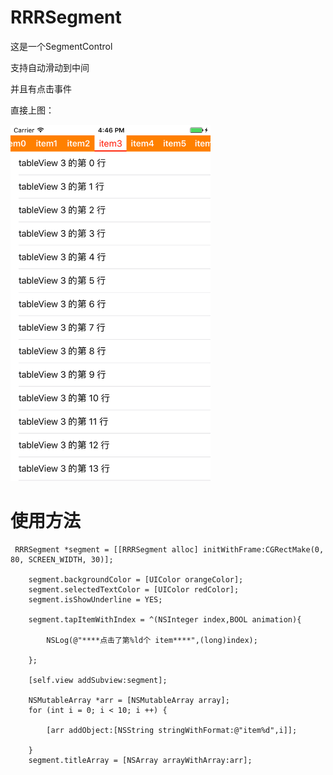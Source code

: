 # RRRSegment
这是一个SegmentControl 

支持自动滑动到中间 

并且有点击事件 

直接上图：

<img src="https://github.com/ZhangRuixiang/RRRSegment/raw/master/shot1.png" width="320">

# 使用方法
```
 RRRSegment *segment = [[RRRSegment alloc] initWithFrame:CGRectMake(0, 80, SCREEN_WIDTH, 30)];
    
    segment.backgroundColor = [UIColor orangeColor];
    segment.selectedTextColor = [UIColor redColor];
    segment.isShowUnderline = YES;
    
    segment.tapItemWithIndex = ^(NSInteger index,BOOL animation){
        
        NSLog(@"****点击了第%ld个 item****",(long)index);

    };
    
    [self.view addSubview:segment];
    
    NSMutableArray *arr = [NSMutableArray array];
    for (int i = 0; i < 10; i ++) {
        
        [arr addObject:[NSString stringWithFormat:@"item%d",i]];
        
    }
    segment.titleArray = [NSArray arrayWithArray:arr];
 
```

